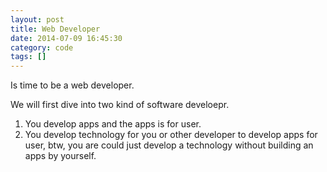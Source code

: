```yaml
---
layout: post
title: Web Developer
date: 2014-07-09 16:45:30
category: code
tags: []
---
```


Is time to be a web developer.

We will first dive into two kind of software develoepr.

1. You develop apps and the apps is for user.
2. You develop technology for you or other developer to develop apps for user, btw, you are could just develop a technology without building an apps by yourself.



